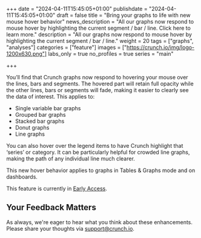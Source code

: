 +++
date = "2024-04-11T15:45:05+01:00"
publishdate = "2024-04-11T15:45:05+01:00"
draft = false
title = "Bring your graphs to life with new mouse hover behavior"
news_description = "All our graphs now respond to mouse hover by highlighting the current segment / bar / line. Click here to learn more."
description = "All our graphs now respond to mouse hover by highlighting the current segment / bar / line."
weight = 20
tags = ["graphs", "analyses"]
categories = ["feature"]
images = ["https://crunch.io/img/logo-1200x630.png"]
labs_only = true
no_profiles = true
series = "main"

+++

You’ll find that Crunch graphs now respond to hovering your mouse over the lines, bars and segments. The hovered part will retain full opacity while the other lines, bars or segments will fade, making it easier to clearly see the data of interest. This applies to:

- Single variable bar graphs
- Grouped bar graphs
- Stacked bar graphs
- Donut graphs
- Line graphs

You can also hover over the legend items to have Crunch highlight that ‘series’ or category. It can be particularly helpful for crowded line graphs, making the path of any individual line much clearer.

This new hover behavior applies to graphs in Tables & Graphs mode and on dashboards.

This feature is currently in [Early Access](https://help.crunch.io/hc/en-us/articles/360040465331-How-to-enable-early-access).

## Your Feedback Matters

As always, we're eager to hear what you think about these enhancements. Please share your thoughts via [support@crunch.io](mailto:support@crunch.io).
